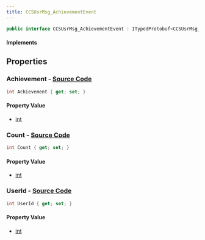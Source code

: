 ```yaml
---
title: CCSUsrMsg_AchievementEvent
---
```


```csharp
public interface CCSUsrMsg_AchievementEvent : ITypedProtobuf<CCSUsrMsg_AchievementEvent>, INativeHandle, INetMessage<CCSUsrMsg_AchievementEvent>, IDisposable
```

#### Implements

## Properties

### **Achievement** - [Source Code](https://github.com/swiftly-solution/swiftlys2/blob/main/managed/src/SwiftlyS2.Generated/Protobufs/Interfaces/CCSUsrMsg_AchievementEvent.cs#L18)

```csharp
int Achievement { get; set; }
```

#### Property Value

- [int](https://learn.microsoft.com/dotnet/api/system.int32)

### **Count** - [Source Code](https://github.com/swiftly-solution/swiftlys2/blob/main/managed/src/SwiftlyS2.Generated/Protobufs/Interfaces/CCSUsrMsg_AchievementEvent.cs#L21)

```csharp
int Count { get; set; }
```

#### Property Value

- [int](https://learn.microsoft.com/dotnet/api/system.int32)

### **UserId** - [Source Code](https://github.com/swiftly-solution/swiftlys2/blob/main/managed/src/SwiftlyS2.Generated/Protobufs/Interfaces/CCSUsrMsg_AchievementEvent.cs#L24)

```csharp
int UserId { get; set; }
```

#### Property Value

- [int](https://learn.microsoft.com/dotnet/api/system.int32)

